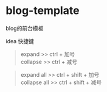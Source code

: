 # blog-template
blog的前台模板

idea 快捷键
> expand >>     ctrl + 加号  
> collapse >>   ctrl + 减号

> expand all >>    ctrl + shift + 加号  
> collapse all >>  ctrl + shift + 减号 

